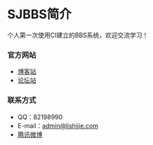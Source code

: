 SJBBS简介
=====

个人第一次使用CI建立的BBS系统，欢迎交流学习！

### 官方网站

* [博客站](http://www.lishijie.com)
* [论坛站](http://bbs.lishijie.com)

### 联系方式
* QQ：82198990
* E-mail：admin@lishijie.com
* [腾讯微博](http://t.qq.com/shijie5580)


